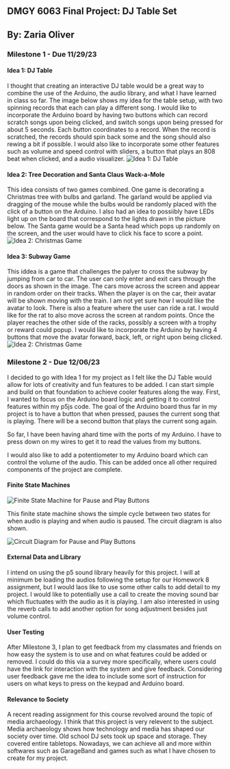 ## DMGY 6063 Final Project: DJ Table Set
## By: Zaria Oliver


### Milestone 1 - Due 11/29/23

#### Idea 1: DJ Table
I thought that creating an interactive DJ table would be a great way to combine the use of the Arduino, the audio library, and what I have learned in class so far. The image below shows my idea for the table setup, with two spinning records that each can play a different song. I would like to incorporate the Arduino board by having two buttons which can record scratch songs upon being clicked, and switch songs upon being pressed for about 5 seconds. Each button coordinates to a record. When the record is scratched, the records should spin back some and the song should also rewing a bit if possible. I would also like to incorporate some other features such as volume and speed control with sliders, a button that plays an 808 beat when clicked, and a audio visualizer. 
![Idea 1: DJ Table](./finalidea3.JPG)

#### Idea 2: Tree Decoration and Santa Claus Wack-a-Mole
This idea consists of two games combined. One game is decorating a Christmas tree with bulbs and garland. The garland would be applied via dragging of the mouse while the bulbs would be randomly placed with the click of a button on the Arduino. I also had an idea to possiibly have LEDs light up on the board that correspond to the lights drawn in the picture below. The Santa game would be a Santa head which pops up randomly on the screen, and the user would have to click his face to score a point.
![Idea 2: Christmas Game](./finalidea1.JPG)

#### Idea 3: Subway Game
This iddea is a game that challenges the palyer to cross the subway by jumping from car to car. The user can only enter and exit cars through the doors as shown in the image. The cars move across the screen and appear in random order on their tracks. When the player is on the car, their avatar will be shown moving with the train. I am not yet sure how I would like the avatar to look. There is also a feature where the user can ride a rat. I would like for the rat to also move across the screen at random points. Once the player reaches the other side of the racks, possibly a screen with a trophy or reward could popup. I would like to incorporate the Arduino by having 4 buttons that move the avatar forward, back, left, or right upon being clicked.
![Idea 2: Christmas Game](./finalidea2.JPG)

### Milestone 2 - Due 12/06/23

I decided to go with Idea 1 for my project as I felt like the DJ Table would allow for lots of creativity and fun features to be added. I can start simple and build on that foundation to achieve cooler features along the way. First, I wanted to focus on the Arduino board logic and getting it to control features within my p5js code. The goal of the Arduino board thus far in my project is to have a button that when pressed, pauses the current song that is playing. There will be a second button that plays the current song again. 

So far, I have been having ahard time with the ports of my Arduino. I have to press down on my wires to get it to read the values from my buttons.

I would also like to add a potentiometer to my Arduino board which can control the volume of the audio. This can be added once all other required components of the project are complete.

#### Finite State Machines
 ![Finite State Machine for Pause and Play Buttons](./fsmbuttons.png)

This finite state machine shows the simple cycle between two states for when audio is playing and when audio is paused. The circuit diagram is also shown.

![Circuit Diagram for Pause and Play Buttons](./circbuttons.png)

#### External Data and Library

I intend on using the p5 sound library heavily for this project. I will at minimum be loading the audios following the setup for our Homework 8 assignment, but I would laos like to use some other calls to add detail to my project. I would like to potentially use a call to create the moving sound bar which fluctuates with the audio as it is playing. I am also interested in using the reverb calls to add another option for song adjustment besides just volume control.

#### User Testing
After Milestone 3, I plan to get feedback from my classmates and friends on how easy the system is to use and on what features could be added or removed. I could do this via a survey more specifically, where users could have the link for interaction with the system and give feedback. Considering user feedback gave me the idea to include some sort of instruction for users on what keys to press on the keypad and Arduino board.

#### Relevance to Society
A recent reading assignment for this course revolved around the topic of media archaeology. I think that this project is very relevent to the subject. Media archaeology shows how technology and media has shaped our society over time. Old school DJ sets took up space and storage. They covered entire tabletops. Nowadays, we can achieve all and more within softwares such as GarageBand and games such as what I have chosen to create for my project.